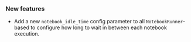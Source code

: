 ### New features

- Add a new `notebook_idle_time` config parameter to all `NotebookRunner`-based to configure how long to wait in between each notebook execution.
